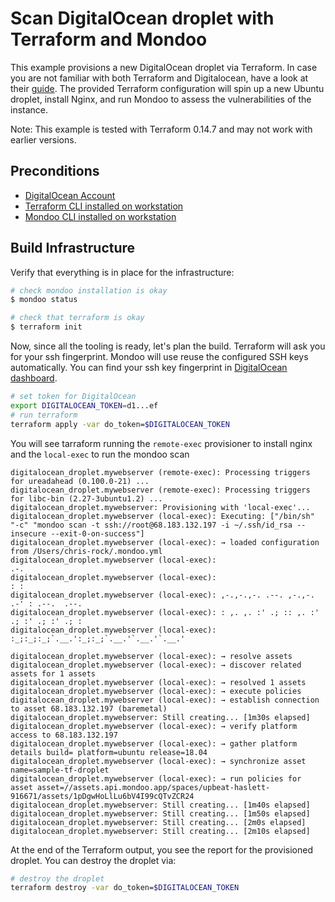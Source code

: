 # Scan DigitalOcean droplet with Terraform and Mondoo

This example provisions a new DigitalOcean droplet via Terraform. In case you are not familiar with both Terraform and Digitalocean, have a look at their [guide](https://www.digitalocean.com/community/tutorials/how-to-use-terraform-with-digitalocean). The provided Terraform configuration will spin up a new Ubuntu droplet, install Nginx, and run Mondoo to assess the vulnerabilities of the instance. 

Note: This example is tested with Terraform 0.14.7 and may not work with earlier versions.

## Preconditions

 * [DigitalOcean Account](https://www.digitalocean.com/)
 * [Terraform CLI installed on workstation](https://learn.hashicorp.com/terraform/getting-started/install.html)
 * [Mondoo CLI installed on workstation](https://docs.mondoo.io/getstarted/server)

## Build Infrastructure

Verify that everything is in place for the infrastructure:

```bash
# check mondoo installation is okay
$ mondoo status

# check that terraform is okay
$ terraform init
```

Now, since all the tooling is ready, let's plan the build. Terraform will ask you for your ssh fingerprint. Mondoo will use reuse the configured SSH keys automatically. You can find your ssh key fingerprint in [DigitalOcean dashboard](https://cloud.digitalocean.com/account/securitys).

```bash
# set token for DigitalOcean
export DIGITALOCEAN_TOKEN=d1...ef
# run terraform
terraform apply -var do_token=$DIGITALOCEAN_TOKEN
```

You will see tarraform running the `remote-exec` provisioner to install nginx and the `local-exec` to run the mondoo scan

```
digitalocean_droplet.mywebserver (remote-exec): Processing triggers for ureadahead (0.100.0-21) ...
digitalocean_droplet.mywebserver (remote-exec): Processing triggers for libc-bin (2.27-3ubuntu1.2) ...
digitalocean_droplet.mywebserver: Provisioning with 'local-exec'...
digitalocean_droplet.mywebserver (local-exec): Executing: ["/bin/sh" "-c" "mondoo scan -t ssh://root@68.183.132.197 -i ~/.ssh/id_rsa --insecure --exit-0-on-success"]
digitalocean_droplet.mywebserver (local-exec): → loaded configuration from /Users/chris-rock/.mondoo.yml
digitalocean_droplet.mywebserver (local-exec):                         .-.
digitalocean_droplet.mywebserver (local-exec):                         : :
digitalocean_droplet.mywebserver (local-exec): ,-.,-.,-. .--. ,-.,-. .-' : .--.  .--.
digitalocean_droplet.mywebserver (local-exec): : ,. ,. :' .; :: ,. :' .; :' .; :' .; :
digitalocean_droplet.mywebserver (local-exec): :_;:_;:_;`.__.':_;:_;`.__.'`.__.'`.__.'

digitalocean_droplet.mywebserver (local-exec): → resolve assets
digitalocean_droplet.mywebserver (local-exec): → discover related assets for 1 assets
digitalocean_droplet.mywebserver (local-exec): → resolved 1 assets
digitalocean_droplet.mywebserver (local-exec): → execute policies
digitalocean_droplet.mywebserver (local-exec): → establish connection to asset 68.183.132.197 (baremetal)
digitalocean_droplet.mywebserver: Still creating... [1m30s elapsed]
digitalocean_droplet.mywebserver (local-exec): → verify platform access to 68.183.132.197
digitalocean_droplet.mywebserver (local-exec): → gather platform details build= platform=ubuntu release=18.04
digitalocean_droplet.mywebserver (local-exec): → synchronize asset name=sample-tf-droplet
digitalocean_droplet.mywebserver (local-exec): → run policies for asset asset=//assets.api.mondoo.app/spaces/upbeat-haslett-916671/assets/1pDgwHoLlLu6bV4I99cQTvZCR24
digitalocean_droplet.mywebserver: Still creating... [1m40s elapsed]
digitalocean_droplet.mywebserver: Still creating... [1m50s elapsed]
digitalocean_droplet.mywebserver: Still creating... [2m0s elapsed]
digitalocean_droplet.mywebserver: Still creating... [2m10s elapsed]
```

At the end of the Terraform output, you see the report for the provisioned droplet. You can destroy the droplet via:

```bash
# destroy the droplet
terraform destroy -var do_token=$DIGITALOCEAN_TOKEN
```